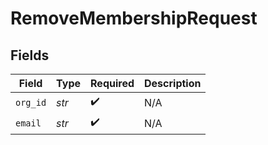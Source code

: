 # RemoveMembershipRequest


## Fields

| Field              | Type               | Required           | Description        |
| ------------------ | ------------------ | ------------------ | ------------------ |
| `org_id`           | *str*              | :heavy_check_mark: | N/A                |
| `email`            | *str*              | :heavy_check_mark: | N/A                |
